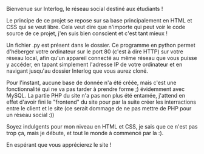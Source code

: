Bienvenue sur Interlog, le réseau social destiné aux étudiants !

Le principe de ce projet se repose sur sa base principalement en HTML et CSS qui se veut libre. 
Cela veut dire que n'importe qui peut voir le code source de ce projet, j'en suis bien conscient et c'est tant mieux !

Un fichier .py est présent dans le dossier. Ce programme en python permet d'héberger votre ordinateur sur le port 80 (c'est à dire HTTP) sur votre réseau local, afin qu'un appareil connecté au même réseau que vous puisse y accéder, en tapant simplement l'adresse IP de votre ordinateur et en navigant jusqu'au dossier Interlog que vous aurez cloné.

Pour l'instant, aucune base de donnée n'a été créée, mais c'est une fonctionnalité qui ne va pas tarder à prendre forme ;) évidemment avec MySQL.
La partie PHP du site n'a pas non plus été entamée, j'attend en effet d'avoir fini le "frontend" du site pour par la suite créer les interractions entre le client et le site (ce serait dommage de ne pas mettre de PHP pour un réseau social :))

Soyez indulgents pour mon niveau en HTML et CSS, je sais que ce n'est pas trop ça, mais je débute, et tout le monde à commencé par la :).

En espérant que vous apprécierez le site !
